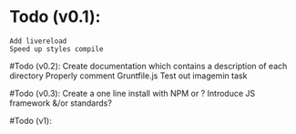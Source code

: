 # Todo (v0.1):
	Add livereload
	Speed up styles compile

#Todo (v0.2):
	Create documentation which contains a description of each directory
	Properly comment Gruntfile.js
	Test out imagemin task

#Todo (v0.3):
	Create a one line install with NPM or ?
	Introduce JS framework &/or standards?

#Todo (v1):
